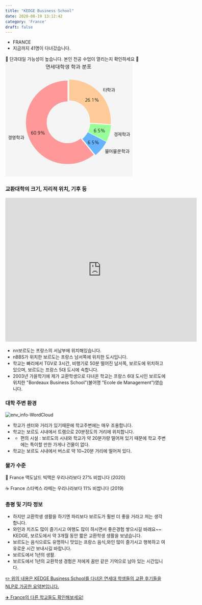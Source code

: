 ```yaml
---
title: "KEDGE Business School"
date: 2020-08-19 13:12:42
category: 'France'
draft: false
---
```



* FRANCE
* 지금까지 41명이 다녀갔습니다. 

🚨 단과대일 가능성이 높습니다. 본인 전공 수업이 열리는지 확인하세요 🚨
![department-info](../plots/FR000002.png)
### 교환대학의 크기, 지리적 위치, 기후 등
<iframe
width="600"
height="450"
frameborder="0" style="border:0"
src="https://www.google.com/maps/embed/v1/place?key=AIzaSyC9e1AME-pVmWC4hBpFdu5S4dKzyepa3HQ&q=KEDGE+Business+School&center=44.7964981,-0.6020615&zoom=14" allowfullscreen>
</iframe>

* nn보르도는 프랑스의 서남부에 위치해있습니다.
* nBBS가 위치한 보르도는 프랑스 남서쪽에 위치한 도시입니다.
* 학교는 빠리에서 TGV로 3시간, 비행기로 50분 떨어진 남서쪽, 보르도에 위치하고 있으며, 보르도는 프랑스 5대 도시에 속합니다.
* 2003년 가을학기에 제가 교환학생으로 다녀온 학교는 프랑스 6대 도시인 보르도에 위치한 "Bordeaux Business School"(불어명 "Ecole de Management")였습니다.


### 대학 주변 환경

![env_info-WordCloud](../univ_wordclouds_okt/env_info/FR000002_env_info_okt.png)

* 학교가 센터와 거리가 있기때문에 학교주변에는 매우 조용합니다.
* 학교는 보르도 시내에서 트램으로 20분정도의 거리에 위치합니다.
* - 편의 시설 : 보르도의 시내와 학교가 약 20분가량 떨어져 있기 때문에 학교 주변에는 특이할 만한 가게나 건물이 없다.
* 학교는 보르도 시내에서 버스로 약 10~20분 거리에 떨어져 있다.


### 물가 수준 
🍔 France 맥도날드 빅맥은 우리나라보다 27% 비쌉니다 (2020)

☕️ France 스타벅스 라떼는 우리나라보다 11% 비쌉니다 (2019)

### 총평 및 기타 정보
* 하지만 교환학생 생활을 하기엔 파리보다 보르도가 훨씬 더 좋을 거라고 저는 생각합니다.
* 와인과 치즈도 많이 즐기시고 여행도 많이 하시면서 좋은경험 쌓으시길 바래요~~ KEDGE, 보르도에서 약 3개월 동안 짧은 교환학생 생활을 보냈습니다.
* 보르도는 음식으로도 유명하니 맛있는 프랑스 음식,와인 많이 즐기시고 행복하고 여유로운 시간 보내시길 바랍니다.
* 보르도에서 1년의 생활.
* 보르도에서 1년의 교환학생 경험은 저에게 꿈만 같은 기억으로 남아 있는 시간입니다.


[✏️ 위의 내용은 KEDGE Business School를 다녀온 연세대 학생들의 교환 후기들을 NLP로 가공한 요약본입니다.](http://oia.yonsei.ac.kr/partner/expReport.asp?ucode=FR000002&bgbn=A)

[✈️ France의 다른 학교들도 확인해보세요!](https://yonsei-exchange.netlify.app/?category=France)
